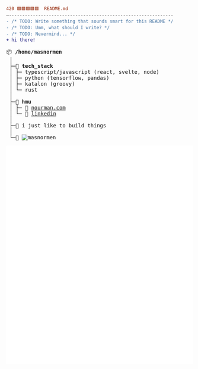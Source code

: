 ```diff
420 🟩🟩🟩🟩🟥  README.md 
–--------------------------------------------------------------
- /* TODO: Write something that sounds smart for this README */
- /* TODO: Umm, what should I write? */
- /* TODO: Nevermind... */
+ hi there!
```

<pre>
📦 <b>/home/masnormen</b>
 │
 ├─🌟 <b>tech_stack</b>
 │ ├─ typescript/javascript (react, svelte, node)
 │ ├─ python (tensorflow, pandas)
 │ ├─ katalon (groovy)
 │ └─ rust
 │
 ├─🤙 <b>hmu</b>
 │ ├─ 📝 <a href="https://nourman.com?utm_source=github">nourman.com</a>
 │ └─ 🛄 <a href="https://www.linkedin.com/in/nourmanhajar/">linkedin</a>
 │ 
 ├─💭 i just like to build things
 │ 
 └─👀 <img height="15px" src="https://komarev.com/ghpvc/?username=masnormen" alt="masnormen">
</pre>

<p align="center">
  <a href="https://github.com/masnormen">
    <img align="left" src="https://github.com/masnormen/ghstat/blob/master/generated/languages.svg" />
  </a>
  <a href="https://github.com/masnormen">
    <img align="right" src="https://github.com/masnormen/ghstat/blob/master/generated/overview.svg" />
  </a>
</p>
